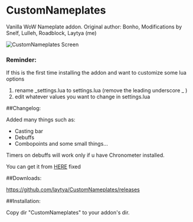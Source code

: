 # CustomNameplates
Vanilla WoW Nameplate addon. Original author: Bonho, Modifications by Snelf, Lulleh, Roadblock, Laytya (me)

![CustomNameplates Screen](http://i.imgur.com/4o5Frqw.jpg)

### Reminder:  
If this is the first time installing the addon and want to customize some lua options
1. rename _settings.lua to settings.lua (remove the leading underscore _ )
2. edit whatever values you want to change in settings.lua

##Changelog:

Added many things such as:
- Casting bar
- Debuffs
- Combopoints
and some small things...

Timers on debuffs will work only if u have Chronometer installed.

You can get it from  [HERE](https://github.com/laytya/Chronometer-vanilla) fixed

##Downloads:

https://github.com/laytya/CustomNameplates/releases

##Installation:

Copy dir "CustomNameplates" to your addon's dir. 
